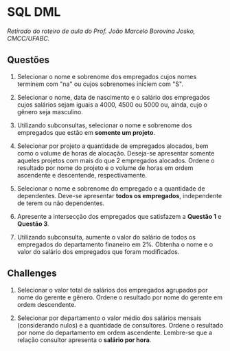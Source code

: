 # SQL DML
*Retirado do roteiro de aula do Prof. João Marcelo Borovina Josko, CMCC/UFABC.*

## Questões

1. Selecionar o nome e sobrenome dos empregados cujos nomes
   terminem com "na" ou cujos sobrenomes iniciem com "S".

2. Selecionar o nome, data de nascimento e o salário dos empregados 
   cujos salários sejam iguais a 4000, 4500 ou 5000 ou, ainda, cujo 
   o gênero seja masculino.

3. Utilizando subconsultas, selecionar o nome e sobrenome dos
   empregados que estão em **somente um projeto**.

4. Selecionar por projeto a quantidade de empregados alocados,
   bem como o volume de horas de alocação. Deseja-se apresentar
   somente aqueles projetos com mais do que 2 empregados
   alocados. Ordene o resultado por nome do projeto
   e o volume de horas em ordem ascendente e descentende,
   respectivamente.

5. Selecionar o nome e sobrenome do empregado e a quantidade
   de dependentes. Deve-se apresentar **todos os empregados**,
   independente de terem ou não dependentes.

6. Apresente a intersecção dos empregados que satisfazem a
   **Questão 1** e **Questão 3**.

7. Utilizando subconsulta, aumente o valor do salário de todos
   os empregados do departamento finaneiro em 2%. Obtenha o
   nome e o valor do salário dos empregados que foram
   modificados.

## Challenges

1. Selecionar o valor total de salários dos empregados agrupados
   por nome do gerente e gênero. Ordene o resultado por nome
   do gerente em ordem descendente.

2. Selecionar por departamento o valor médio dos salários mensais
   (considerando nulos) e a quantidade de consultores. Ordene
   o resultado por nome do departamento em ordem ascendente.
   Lembre-se que a relação consultor apresenta o **salário por hora**.
